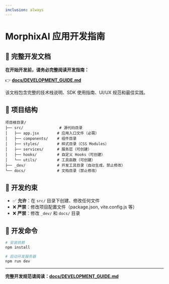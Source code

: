 ```yaml
---
inclusion: always
---
```

# MorphixAI 应用开发指南

## 📖 完整开发文档

**在开始开发前，请务必完整阅读开发指南：**

👉 **[docs/DEVELOPMENT_GUIDE.md](docs/DEVELOPMENT_GUIDE.md)**

该文档包含完整的技术栈说明、SDK 使用指南、UI/UX 规范和最佳实践。

## 🎯 项目结构

```
项目根目录/
├── src/                # 源代码目录
│   ├── app.jsx        # 应用入口文件（必需）
│   ├── components/    # 组件目录
│   ├── styles/        # 样式目录（CSS Modules）
│   ├── services/      # 服务层（可创建）
│   ├── hooks/         # 自定义 Hooks（可创建）
│   └── utils/         # 工具函数（可创建）
├── _dev/              # 开发工具目录（自动生成，禁止修改）
└── docs/              # 文档目录（禁止修改）
```

## 🚀 开发约束

- ✅ **允许**：在 `src/` 目录下创建、修改任何文件
- ❌ **严禁**：修改项目配置文件（package.json, vite.config.js 等）
- ❌ **严禁**：修改 `_dev/` 和 `docs/` 目录

## 🔧 开发命令

```bash
# 安装依赖
npm install

# 启动开发服务器
npm run dev
```

---

**完整开发规范请阅读：[docs/DEVELOPMENT_GUIDE.md](docs/DEVELOPMENT_GUIDE.md)**


